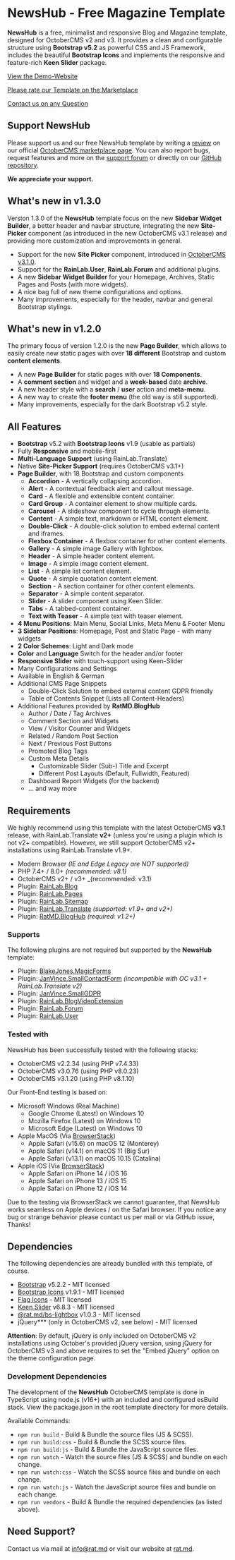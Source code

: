 NewsHub - Free Magazine Template
================================

**NewsHub** is a free, minimalist and responsive Blog and Magazine template, designed for OctoberCMS 
v2 and v3. It provides a clean and configurable structure using **Bootstrap v5.2** as powerful CSS 
and JS Framework, includes the beautiful **Bootstrap Icons** and implements the responsive and 
feature-rich **Keen Slider** package.

[View the Demo-Website](https://themes.rat.md/newshub)

[Please rate our Template on the Marketplace](https://octobercms.com/theme/ratmd-newshub#reviews)

[Contact us on any Question](mailto:info@rat.md)


Support NewsHub
---------------
Please support us and our free NewsHub template by writing a [review](https://octobercms.com/theme/ratmd-newshub#reviews) 
on our official [OctoberCMS marketplace page](https://octobercms.com/theme/ratmd-newshub). You can 
also report bugs, request features and more on the [support forum](https://octobercms.com/theme/support/ratmd-newshub) 
or directly on our [GitHub repository](https://github.com/RatMD/newshub-theme/issues).

**We appreciate your support.**


What's new in v1.3.0
--------------------
Version 1.3.0 of the **NewsHub** template focus on the new **Sidebar Widget Builder**, a better 
header and navbar structure, integrating the new **Site-Picker** component (as introduced in the new 
OctoberCMS v3.1 release) and providing more customization and improvements in general.

- Support for the new **Site Picker** component, introduced in [OctoberCMS v3.1.0](https://octobercms.com/blog/post/october-cms-stable-version-31-live).
- Support for the **RainLab.User**, **RainLab.Forum** and additional plugins.
- A new **Sidebar Widget Builder** for your Homepage, Archives, Static Pages and Posts (with more widgets).
- A nice bag full of new theme configurations and options.
- Many improvements, especially for the header, navbar and general Bootstrap stylings.


What's new in v1.2.0
--------------------
The primary focus of version 1.2.0 is the new **Page Builder**, which allows to easily 
create new static pages with over **18 different** Bootstrap and custom **content elements**. 

- A new **Page Builder** for static pages with over **18 Components**.
- A **comment section** and widget and a **week-based** date **archive**.
- A new header style with a **search** / **user** action and **meta-menu**.
- A new way to create the **footer menu** (the old way is still supported).
- Many improvements, especially for the dark Bootstrap v5.2 style.


All Features
------------
- **Bootstrap** v5.2 with **Bootstrap Icons** v1.9 (usable as partials)
- Fully **Responsive** and mobile-first
- **Multi-Language Support** (using RainLab.Translate)
- Native **Site-Picker Support** (requires OctoberCMS v3.1+)
- **Page Builder**, with 18 Bootstrap and custom components
	- **Accordion** - A vertically collapsing accordion.
	- **Alert** - A contextual feedback alert and callout message.
	- **Card** - A flexible and extensible content container.
	- **Card Group** - A container element to show multiple cards.
	- **Carousel** - A slideshow component to cycle through elements.
    - **Content** - A simple text, markdown or HTML content element.
	- **Double-Click** - A double-click solution to embed external content and iframes.
	- **Flexbox Container** - A flexbox container for other content elements.
	- **Gallery** - A simple image Gallery with lightbox.
	- **Header** - A simple header content element.
	- **Image** - A simple image content element.
	- **List** - A simple list content element.
	- **Quote** - A simple quotation content element.
	- **Section** - A section container for other content elements.
	- **Separator** - A simple content separator.
	- **Slider** - A slider component using Keen Slider.
	- **Tabs** - A tabbed-content container.
	- **Text with Teaser** - A simple text with teaser element.
- **4 Menu Positions**: Main Menu, Social Links, Meta Menu & Footer Menu
- **3 Sidebar Positions**: Homepage, Post and Static Page - with many widgets
- **2 Color Schemes**: Light and Dark mode
- **Color** and **Language** Switch for the header and/or footer
- **Responsive Slider** with touch-support using Keen-Slider
- Many Configurations and Settings
- Available in English & German
- Additional CMS Page Snippets
    - Double-Click Solution to embed external content GDPR friendly
    - Table of Contents Snippet (Lists all Content-Headers)
- Additional Features provided by **RatMD.BlogHub**
    - Author / Date / Tag Archives
    - Comment Section and Widgets
    - View / Visitor Counter and Widgets
    - Related / Random Post Section
    - Next / Previous Post Buttons
    - Promoted Blog Tags
    - Custom Meta Details
        - Customizable Slider (Sub-) Title and Excerpt
        - Different Post Layouts (Default, Fullwidth, Featured)
    - Dashboard Report Widgets (for the backend)
    - ... and way more


Requirements
------------
We highly recommend using this template with the latest OctoberCMS **v3.1** release, with 
RainLab.Translate **v2+** (unless you're using a plugin which is not v2+ compatible). However, we 
still support OctoberCMS v2+ installations using RainLab.Translate v1.9+.

- Modern Browser _(IE and Edge Legacy are NOT supported)_
- PHP 7.4+ / 8.0+ _(recommended: v8.1)_
- OctoberCMS v2+ / v3+ _(recommended: v3.1)
- Plugin: [RainLab.Blog](https://octobercms.com/plugin/rainlab-blog)
- Plugin: [RainLab.Pages](https://octobercms.com/plugin/rainlab-pages)
- Plugin: [RainLab.Sitemap](https://octobercms.com/plugin/rainlab-sitemap)
- Plugin: [RainLab.Translate](https://octobercms.com/plugin/rainlab-translate) _(supported: v1.9+ and v2+)_
- Plugin: [RatMD.BlogHub](https://octobercms.com/plugin/ratmd-bloghub) _(required: v1.2+)_

### Supports
The following plugins are not required but supported by the **NewsHub** template:

- Plugin: [BlakeJones.MagicForms](https://octobercms.com/plugin/blakejones-magicforms)
- Plugin: [JanVince.SmallContactForm](https://octobercms.com/plugin/janvince-smallcontactform) _(incompatible with OC v3.1 + RainLab.Translate v2)_
- Plugin: [JanVince.SmallGDPR](https://octobercms.com/plugin/janvince-smallgdpr)
- Plugin: [RainLab.BlogVideoExtension](https://octobercms.com/plugin/rainlab-blogvideoextension)
- Plugin: [RainLab.Forum](https://octobercms.com/plugin/rainlab-forum) 
- Plugin: [RainLab.User](https://octobercms.com/plugin/rainlab-user) 

### Tested with
NewsHub has been successfully tested with the following stacks:

- OctoberCMS v2.2.34 (using PHP v7.4.33)
- OctoberCMS v3.0.76 (using PHP v8.0.23)
- OctoberCMS v3.1.20 (using PHP v8.1.10)

Our Front-End testing is based on:

- Microsoft Windows (Real Machine)
	- Google Chrome (Latest) on Windows 10
	- Mozilla Firefox (Latest) on Windows 10
	- Microsoft Edge (Latest) on Windows 10
- Apple MacOS (Via [BrowserStack](https://browserstack.com))
	- Apple Safari (v15.6) on macOS 12 (Monterey) 
	- Apple Safari (v14.1) on macOS 11 (Big Sur)
	- Apple Safari (v13.1) on macOS 10.15 (Catalina)
- Apple iOS (Via [BrowserStack](https://browserstack.com))
	- Apple Safari on iPhone 14 / iOS 16
	- Apple Safari on iPhone 13 / iOS 15
	- Apple Safari on iPhone 12 / iOS 14

Due to the testing via BrowserStack we cannot guarantee, that NewsHub works seamless on Apple 
devices / on the Safari browser. If you notice any bug or strange behavior please contact us per 
mail or via GitHub issue, Thanks!


Dependencies
------------
The following dependencies are already bundled with this template, of course.

- [Bootstrap](https://getbootstrap.com) v5.2.2 - MIT licensed
- [Bootstrap Icons](https://icons.getbootstrap.com) v1.9.1 - MIT licensed
- [Flag Icons](https://flagicons.lipis.dev/) - MIT licensed
- [Keen Slider](https://keen-slider.io/) v6.8.3 - MIT licensed
- [@rat.md/bs-lightbox](https://ratmd.github.io/bs-lightbox/) v1.0.3 - MIT licensed
- jQuery*\** (only in OctoberCMS v2, see below) - MIT licensed

**Attention**: By default, jQuery is only included on OctoberCMS v2 installations using October's 
provided jQuery version, using jQuery for OctoberCMS v3 and above requires to set the "Embed jQuery" 
option on the theme configuration page.

### Development Dependencies
The development of the **NewsHub** OctoberCMS template is done in TypeScript using node.js (v16+) 
with an included and configured esBuild stack. View the package.json in the root template directory 
for more details.

Available Commands:

- `npm run build` - Build & Bundle the source files (JS & SCSS).
- `npm run build:css` - Build & Bundle the SCSS source files.
- `npm run build:js` - Build & Bundle the JavaScript source files.
- `npm run watch` - Watch the source files (JS & SCSS) and bundle on each change.
- `npm run watch:css` - Watch the SCSS source files and bundle on each change.
- `npm run watch:js` - Watch the JavaScript source files and bundle on each change.
- `npm run vendors` - Build & Bundle the required dependencies (as listed above).


Need Support?
-------------
Contact us via mail at [info@rat.md](mailto:info@rat.md) or visit our website at [rat.md](https://rat.md).
